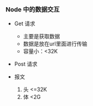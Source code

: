 ### Node 中的数据交互
* Get 请求
    * 主要是获取数据
    * 数据是放在url里面进行传输
    * 容量小：<32K
* Post 请求

* 报文
    1. 头  <=32K
    2. 体  <2G

